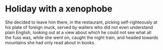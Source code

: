 Holiday with a xenophobe
========================
She decided to leave him there, in the restaurant, picking self-righteously at his plate of foreign muck, served by waiters who did not even understand plain English, looking out at a view about which he could not see what all the fuss was, while she went on, caught the night train, and headed towards mountains she had only read about in books.